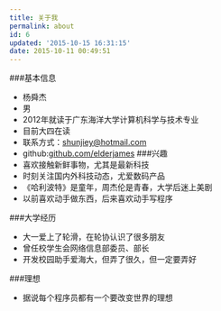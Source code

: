 ```yaml
---
title: 关于我
permalink: about
id: 6
updated: '2015-10-15 16:31:15'
date: 2015-10-11 00:49:51
---
```


###基本信息
- 杨舜杰
- 男
- 2012年就读于广东海洋大学计算机科学与技术专业
- 目前大四在读
- 联系方式：[shunjiey@hotmail.com](mailto:shunjiey@hotmail.com)
- github:[github.com/elderjames](http://github.com/elderjames)
###兴趣
- 喜欢接触新鲜事物，尤其是最新科技
- 时刻关注国内外科技动态，尤爱数码产品
- 《哈利波特》是童年，周杰伦是青春，大学后迷上美剧
- 以前喜欢动手做东西，后来喜欢动手写程序

###大学经历
- 大一爱上了轮滑，在轮协认识了很多朋友
- 曾任校学生会网络信息部委员、部长
- 开发校园助手爱海大，但弄了很久，但一定要弄好

###理想
- 据说每个程序员都有一个要改变世界的理想